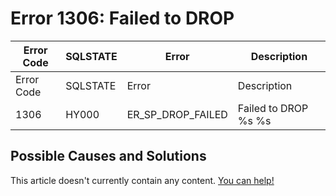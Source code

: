 
# Error 1306: Failed to DROP


| Error Code | SQLSTATE | Error | Description |
| --- | --- | --- | --- |
| Error Code | SQLSTATE | Error | Description |
| 1306 | HY000 | ER_SP_DROP_FAILED | Failed to DROP %s %s |




## Possible Causes and Solutions


This article doesn't currently contain any content. [You can help!](/kb/en/writing-and-editing-knowledge-base-articles/)

